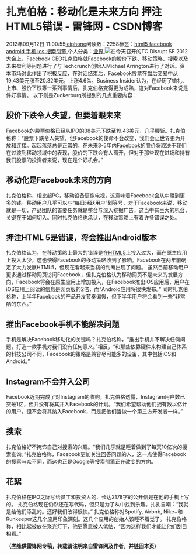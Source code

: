 
# 扎克伯格：移动化是未来方向 押注HTML5错误 - 雷锋网 - CSDN博客


2012年09月12日 11:00:55[leiphone](https://me.csdn.net/leiphone)阅读数：2258标签：[html5																](https://so.csdn.net/so/search/s.do?q=html5&t=blog)[facebook																](https://so.csdn.net/so/search/s.do?q=facebook&t=blog)[android																](https://so.csdn.net/so/search/s.do?q=android&t=blog)[手机																](https://so.csdn.net/so/search/s.do?q=手机&t=blog)[ios																](https://so.csdn.net/so/search/s.do?q=ios&t=blog)[搜索引擎																](https://so.csdn.net/so/search/s.do?q=搜索引擎&t=blog)[
							](https://so.csdn.net/so/search/s.do?q=ios&t=blog)[
																					](https://so.csdn.net/so/search/s.do?q=手机&t=blog)个人分类：[业界																](https://blog.csdn.net/leiphone/article/category/873390)
[
																								](https://so.csdn.net/so/search/s.do?q=手机&t=blog)
[
				](https://so.csdn.net/so/search/s.do?q=android&t=blog)
[
			](https://so.csdn.net/so/search/s.do?q=android&t=blog)
[
		](https://so.csdn.net/so/search/s.do?q=facebook&t=blog)
[
	](https://so.csdn.net/so/search/s.do?q=html5&t=blog)
![](http://www.leiphone.com/wp-content/uploads/2012/09/zuck-150x150.jpg)在今天召开的TC
 Disrupt SF 2012大会上，Facebook CEO扎克伯格就Facebook的股价下跌、移动策略、搜索以及未来盈利等问题进行了与Techcrunch创始人Michael Arrington进行了对话。资本市场对此作出了积极反应，在对话结束后，Facebook股票在盘后交易中从19.43美元涨至20.32美元，上涨4.6%。Business Insider认为，在经历了婚礼、上市、股价下跌等一系列事情后，扎克伯格变得更为成熟，这对Facebook来说是件好事情。
以下则是Zuckerburg所提到的几点重要内容：
## 股价下跌令人失望，但要着眼未来
Facebook的股票价格已经从IPO的38美元下跌至19.43美元，几乎腰斩。扎克伯格称：“股票下跌令人失望，但Facebook的使命不会改变，我们会让世界更为开放和连接。起起落落总是正常的，在未来3-5年内[Facebook](http://leiphone.com/tag/facebook)的股价将取决于我们在过渡到移动领域中的表现，股价的下跌会有人离开，但对于那些现在进场和持有我们股票的投资者来说，现在是个好机会。”
## 移动化是Facebook未来的方向
扎克伯格称，相比起PC，移动设备更像电视，这意味着Facebook会从中赚到更多的钱。移动用户几乎可以与“每日活跃用户”划等号，对于Facebook来说，移动就是一切，产品团队的首要任务就是整合与深入挖掘广告，这当中有巨大的机会，关键在于如何切入。同时扎克伯格也承认，在移动策略上有着许多错误之处。
## 押注HTML 5是错误，将会推出Android版本
扎克伯格认为，在移动策略上最大的错误是在[HTML5](http://leiphone.com/tag/HTML5)上投入过大，而在原生应用上投入太少，这也使得Facebook的移动策略收到了影响。Facebook在两年前确定了大力发展HTML5，但现在看起来当初的判断出现了问题。
虽然目前移动用户更多通过移动网页访问Facebook，但扎克伯格认为移动网页不是未来的发展方向，Facebook将会在原生应用上增加投入，在Facebook推出iOS应用后，用户在iOS应用上阅读的信息是网页版的2倍，而“Android应用将很快发布。”
同时扎克伯格称，上半年Facebook的产品开发节奏偏慢，但下半年用户将会看到一些“非常酷的东西。”
## 推出Facebook手机不能解决问题
手机是解决Facebook移动化的关键吗？扎克伯格称，“推出手机并不解决任何问题，打造一款手机对我们没有任何意义。”相反，“和那些依靠硬件来构建自己体系的科技公司不同，Facebook的策略是兼容尽可能多的设备，其中包括iOS和Android。”
## Instagram不会并入公司
Facebook近期完成了对Instagram的收购，扎克伯格透露，Instagram用户数已突破1亿，但并没有将其并入Facebook的计划。“我们希望帮助他们拥有数以亿计的用户，但不会将其纳入Facebook，而是把他们当做一个第三方开发者一样。”
## 搜索
扎克伯格好不掩饰自己对搜索的兴趣。“我们几乎就是睡着做到了每天10亿次的搜索查询。”扎克伯格称，Facebook更加关注回答问题的人，这一点使得Facebook的搜索与众不同，而这也正是Google等搜索引擎正在改变的方向。

## 花絮
扎克伯格在IPO之际写给员工和投资人的、长达2178字的公开信是在他的手机上写的。
扎克伯格现在仍然还在写代码，但只是为了从中找到乐趣。扎扎自嘲：“我就是给他们添乱的。还好我们改得很快。”
扎克伯格称对Spotify, Airbnb, Nike+和Runkeeper这几个应用印象深刻。这几个应用的创始人该睡不着觉了。
扎克伯格称，相比起被放在聚光灯下，他更愿意被人低估，“因为这样我们才能让他们刮目相看。”

**（****[岑峰](http://www.leiphone.com/author/%E5%B2%91%E5%A4%A7%E5%B8%88)****供****雷锋网****专稿，转载请注明来自雷锋网及作者，并链回本页)**

